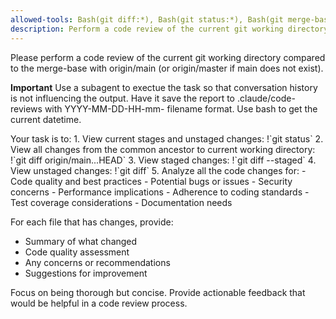 ```yaml
---
allowed-tools: Bash(git diff:*), Bash(git status:*), Bash(git merge-base:*), Bash(mkdir:*), Bash(date:*), Bash(mkdir:*)
description: Perform a code review of the current git working directory
---
```


Please perform a code review of the current git working directory compared to the merge-base with origin/main (or origin/master if main does not exist).

**Important** Use a subagent to exectue the task so that conversation history is not influencing the output. Have it save the report to .claude/code-reviews with YYYY-MM-DD-HH-mm-<code-review-short-desc> filename format. Use bash to get the current datetime.

<subagent>
Your task is to:
1. View current stages and unstaged changes: !`git status`
2. View all changes from the common ancestor to current working directory: !`git diff origin/main...HEAD`
3. View staged changes: !`git diff --staged`
4. View unstaged changes: !`git diff`
5. Analyze all the code changes for:
- Code quality and best practices
- Potential bugs or issues
- Security concerns
- Performance implications
- Adherence to coding standards
- Test coverage considerations
- Documentation needs

For each file that has changes, provide:
- Summary of what changed
- Code quality assessment
- Any concerns or recommendations
- Suggestions for improvement

Focus on being thorough but concise. Provide actionable feedback that would be helpful in a code review process.
</subagent>
